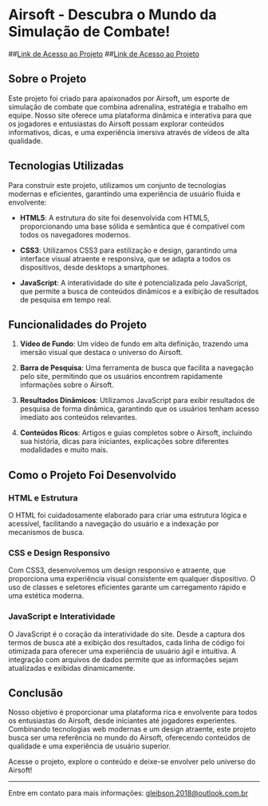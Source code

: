 # Airsoft - Descubra o Mundo da Simulação de Combate!

##[Link de Acesso ao Projeto](https://airsoft-blush.vercel.app/)
##[Link de Acesso ao Projeto](https://guia-do-airsoft-uodkdtm.gamma.site/)


## Sobre o Projeto

Este projeto foi criado para apaixonados por Airsoft, um esporte de simulação de combate que combina adrenalina, estratégia e trabalho em equipe. Nosso site oferece uma plataforma dinâmica e interativa para que os jogadores e entusiastas do Airsoft possam explorar conteúdos informativos, dicas, e uma experiência imersiva através de vídeos de alta qualidade.

## Tecnologias Utilizadas

Para construir este projeto, utilizamos um conjunto de tecnologias modernas e eficientes, garantindo uma experiência de usuário fluida e envolvente:

- **HTML5**: A estrutura do site foi desenvolvida com HTML5, proporcionando uma base sólida e semântica que é compatível com todos os navegadores modernos.
  
- **CSS3**: Utilizamos CSS3 para estilização e design, garantindo uma interface visual atraente e responsiva, que se adapta a todos os dispositivos, desde desktops a smartphones.

- **JavaScript**: A interatividade do site é potencializada pelo JavaScript, que permite a busca de conteúdos dinâmicos e a exibição de resultados de pesquisa em tempo real.

## Funcionalidades do Projeto

1. **Vídeo de Fundo**: Um vídeo de fundo em alta definição, trazendo uma imersão visual que destaca o universo do Airsoft.
  
2. **Barra de Pesquisa**: Uma ferramenta de busca que facilita a navegação pelo site, permitindo que os usuários encontrem rapidamente informações sobre o Airsoft.

3. **Resultados Dinâmicos**: Utilizamos JavaScript para exibir resultados de pesquisa de forma dinâmica, garantindo que os usuários tenham acesso imediato aos conteúdos relevantes.

4. **Conteúdos Ricos**: Artigos e guias completos sobre o Airsoft, incluindo sua história, dicas para iniciantes, explicações sobre diferentes modalidades e muito mais.

## Como o Projeto Foi Desenvolvido

### HTML e Estrutura

O HTML foi cuidadosamente elaborado para criar uma estrutura lógica e acessível, facilitando a navegação do usuário e a indexação por mecanismos de busca.

### CSS e Design Responsivo

Com CSS3, desenvolvemos um design responsivo e atraente, que proporciona uma experiência visual consistente em qualquer dispositivo. O uso de classes e seletores eficientes garante um carregamento rápido e uma estética moderna.

### JavaScript e Interatividade

O JavaScript é o coração da interatividade do site. Desde a captura dos termos de busca até a exibição dos resultados, cada linha de código foi otimizada para oferecer uma experiência de usuário ágil e intuitiva. A integração com arquivos de dados permite que as informações sejam atualizadas e exibidas dinamicamente.

## Conclusão

Nosso objetivo é proporcionar uma plataforma rica e envolvente para todos os entusiastas do Airsoft, desde iniciantes até jogadores experientes. Combinando tecnologias web modernas e um design atraente, este projeto busca ser uma referência no mundo do Airsoft, oferecendo conteúdos de qualidade e uma experiência de usuário superior.

Acesse o projeto, explore o conteúdo e deixe-se envolver pelo universo do Airsoft!

---

Entre em contato para mais informações: [gleibson.2018@outlook.com.br](mailto:gleibson.2018@outlook.com.br)

